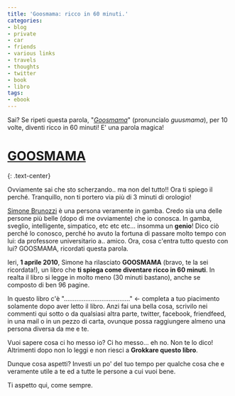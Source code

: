 ```yaml
---
title: 'Goosmama: ricco in 60 minuti.'
categories:
- blog
- private
- car
- friends
- various links
- travels
- thoughts
- twitter
- book
- libro
tags:
- ebook
---
```

Sai? Se ripeti questa parola,
"_[Goosmama](http://www.brunozzi.it/2010/04/01/goosmama/)_" (pronuncialo
_guusmama_), per 10 volte, diventi ricco in 60 minuti! E' una parola magica!

# **[GOOSMAMA](http://www.brunozzi.it/2010/04/01/goosmama/)**
{: .text-center}

Ovviamente sai che sto scherzando.. ma non del tutto!! Ora ti spiego il
perché. Tranquillo, non ti portero via più di 3 minuti di orologio!

[Simone Brunozzi](http://www.brunozzi.it/) è una persona veramente in gamba.
Credo sia una delle persone più belle (dopo di me ovviamente) che io conosca.
In gamba, sveglio, intelligente, simpatico, etc etc etc... insomma un
**genio**! Dico ciò perché lo conosco, perché ho avuto la fortuna di passare
molto tempo con lui: da professore universitario a.. amico. Ora, cosa c'entra
tutto questo con lui? GOOSMAMA, ricordati questa parola.

Ieri, **1 aprile 2010**, Simone ha rilasciato **GOOSMAMA** (bravo, te la sei
ricordata!), un libro che **ti spiega come diventare ricco in 60 minuti**. In
realta il libro si legge in molto meno (30 minuti bastano), anche se composto
di ben 96 pagine.

In questo libro c'è "....................................." <\- completa a tuo
piacimento solamente dopo aver letto il libro. Anzi fai una bella cosa,
scrivilo nei commenti qui sotto o da qualsiasi altra parte, twitter, facebook,
friendfeed, in una mail o in un pezzo di carta, ovunque possa raggiungere
almeno una persona diversa da me e te.

Vuoi sapere cosa ci ho messo io? Ci ho messo... eh no. Non te lo dico!
Altrimenti dopo non lo leggi e non riesci a **Grokkare questo libro**.

Dunque cosa aspetti? Investi un po' del tuo tempo per qualche cosa che e
veramente utile a te ed a tutte le persone a cui vuoi bene.

Ti aspetto qui, come sempre.